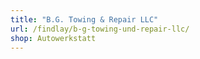 ```yaml
---
title: "B.G. Towing & Repair LLC"
url: /findlay/b-g-towing-und-repair-llc/
shop: Autowerkstatt
---
```

